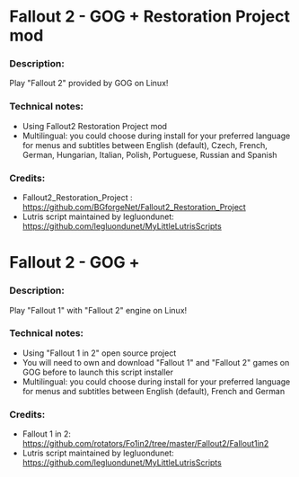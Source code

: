 # Fallout 2 - GOG + Restoration Project mod
### Description:
Play "Fallout 2" provided by GOG on Linux!
### Technical notes:
- Using Fallout2 Restoration Project mod
- Multilingual: you could choose during install for your preferred language for menus and subtitles between English (default), Czech, French, German, Hungarian, Italian, Polish, Portuguese, Russian and Spanish
### Credits:
- Fallout2_Restoration_Project : https://github.com/BGforgeNet/Fallout2_Restoration_Project
- Lutris script maintained by legluondunet: https://github.com/legluondunet/MyLittleLutrisScripts

# Fallout 2 - GOG + 
### Description:
Play "Fallout 1" with "Fallout 2" engine on Linux!
### Technical notes:
- Using "Fallout 1 in 2" open source project
- You will need to own and download "Fallout 1" and "Fallout 2" games on GOG before to launch this script installer
- Multilingual: you could choose during install for your preferred language for menus and subtitles between English (default), French and German
### Credits:
- Fallout 1 in 2: https://github.com/rotators/Fo1in2/tree/master/Fallout2/Fallout1in2
- Lutris script maintained by legluondunet: https://github.com/legluondunet/MyLittleLutrisScripts
